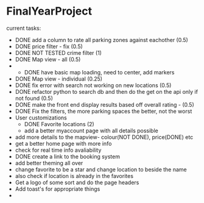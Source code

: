 # FinalYearProject
current tasks:
  - DONE add a column to rate all parking zones against eachother (0.5)
  - DONE price filter - fix (0.5)
  - DONE NOT TESTED crime filter (1)
  - DONE Map view - all (0.5) 
  -    - DONE have basic map loading, need to center, add markers
  - DONE Map view - individual (0.25)
  - DONE fix error with search not working on new locations (0.5)
  - DONE refactor python to search db and then do the get on the api only if not found (0.5)
  - DONE make the front end display results based off overall rating - (0.5)
  - DONE Fix the filters, the more parking spaces the better, not the worst
  - User customizations
    - DONE Favorite locations (2)
    - add a better myaccount page with all details possible
  - add more details to the mapview- colour(NOT DONE), price(DONE) etc
  - get a better home page with more info
  - check for real time info avaliability
  - DONE create a link to the booking system
  - add better theming all over
  - change favorite to be a star and change location to beside the name
  - also check if location is already in the favorites
  - Get a logo of some sort and do the page headers
  - Add toast's for appropriate things
  - 
  
   

